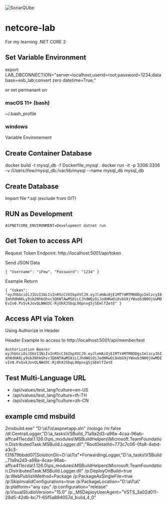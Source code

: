 ![SonarQUbe](https://sonarcloud.io/api/project_badges/measure?project=netcore-lab&metric=alert_status)

# netcore-lab

For my learning .NET CORE 2

## Set Variable Environment
export LAB_DBCONNECTION="server=localhost;userid=root;password=1234;database=esb_lab;convert zero datetime=True;"

or set permanant on
### macOS 11+ (bash)
~/.bash_profile
### windows
Variable Environement

## Create Container Database
docker build -t mysql_db -f Dockerfile_mysql .
docker run -it -p 3306:3306 -v /Users/ifew/mysql_db:/var/lib/mysql --name mysql_db mysql_db

## Create Database
Import file *.sql (exclude from GIT)

## RUN as Development
``ASPNETCORE_ENVIRONMENT=Development dotnet run``

## Get Token to access API
Request Token Endpoint: http://localhost:5001/api/token

Send JSON Data

``
{
	"Username": "iFew",
	"Password": "1234"
}
``

Example Return

``
{
    "token": "eyJhbGciOiJIUzI1NiIsInR5cCI6IkpXVCJ9.eyJleHAiOjE1MTY4MTM0ODgsImlzcyI6Imh0dHA6Ly9sb2NhbGhvc3Q6NTAwMS8iLCJhdWQiOiJodHRwOi8vbG9jYWxob3N0OjUwMDEvIn0.Px5vkJovQLNWd3C-RjOhXJSbqL9Opnxg5jSEmlfZetE"
}
``

## Access API via Token
Using Authorize in Header

Header Example to access to http://localhost:5001/api/member/test

``
Authorization Bearer eyJhbGciOiJIUzI1NiIsInR5cCI6IkpXVCJ9.eyJleHAiOjE1MTY4MTM0ODgsImlzcyI6Imh0dHA6Ly9sb2NhbGhvc3Q6NTAwMS8iLCJhdWQiOiJodHRwOi8vbG9jYWxob3N0OjUwMDEvIn0.Px5vkJovQLNWd3C-RjOhXJSbqL9Opnxg5jSEmlfZetE
``


## Test Multi-Language URL
- /api/values/test_lang?culture=en-US
- /api/values/test_lang?culture=th-TH
- /api/values/test_lang?culture=zh-CN

## example cmd msbuild
2msbuild.exe" "D:\a\1\s\aspnetapp.sln" /nologo /nr:false /dl:CentralLogger,"D:\a\_tasks\VSBuild_71a9a2d3-a98a-4caa-96ab-affca411ecda\1.126.0\ps_modules\MSBuildHelpers\Microsoft.TeamFoundation.DistributedTask.MSBuild.Logger.dll";"RootDetailId=773c7c06-0fa8-4ebd-a3c3-f31879bbdd07|SolutionDir=D:\a\1\s"*ForwardingLogger,"D:\a\_tasks\VSBuild_71a9a2d3-a98a-4caa-96ab-affca411ecda\1.126.0\ps_modules\MSBuildHelpers\Microsoft.TeamFoundation.DistributedTask.MSBuild.Logger.dll" /p:DeployOnBuild=true /p:WebPublishMethod=Package /p:PackageAsSingleFile=true /p:SkipInvalidConfigurations=true /p:PackageLocation="D:\a\1\a\\" /p:platform="any cpu" /p:configuration="release" /p:VisualStudioVersion="15.0" /p:_MSDeployUserAgent="VSTS_3a02d011-28d5-42db-bc71-65f5a894057d_build_4_0"
